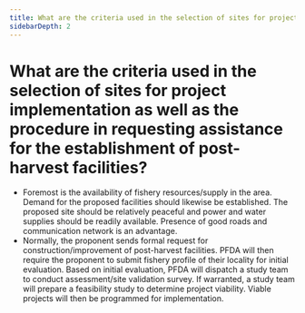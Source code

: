 ```yaml
---
title: What are the criteria used in the selection of sites for project implementation as well as the procedure in requesting assistance for the establishment of postharvest facilities?
sidebarDepth: 2
---
```


# What are the criteria used in the selection of sites for project implementation as well as the procedure in requesting assistance for the establishment of post-harvest facilities?


 - Foremost is the availability of fishery resources/supply in the area. Demand for the proposed facilities should likewise be established. The proposed site should be relatively peaceful and power and water supplies should be readily available. Presence of good roads and communication network is an advantage.
 - Normally, the proponent sends formal request for construction/improvement of post-harvest facilities. PFDA will then require the proponent to submit fishery profile of their locality for initial evaluation. Based on initial evaluation, PFDA will dispatch a study team to conduct assessment/site validation survey. If warranted, a study team will prepare a feasibility study to determine project viability. Viable projects will then be programmed for implementation.
